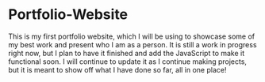 # Portfolio-Website

This is my first portfolio website, which I will be using to showcase some of my best work and present who I am as a person. It is still a work in progress right now, but I plan to have it finished and add the JavaScript to make it functional soon. I will continue to update it as I continue making projects, but it is meant to show off what I have done so far, all in one place!